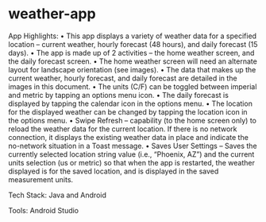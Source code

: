 # weather-app
App Highlights:
• This app displays a variety of weather data for a specified location – current weather, hourly forecast (48 hours), and daily forecast (15 days).
• The app is made up of 2 activities – the home weather screen, and the daily forecast screen.
• The home weather screen will need an alternate layout for landscape orientation (see images). 
• The data that makes up the current weather, hourly forecast, and daily forecast are detailed in the images in this document.
• The units (C/F) can be toggled between imperial and metric by tapping an options menu icon.
• The daily forecast is displayed by tapping the calendar icon in the options menu.
• The location for the displayed weather can be changed by tapping the location icon in the options menu.
• Swipe Refresh – capability (to the home screen only) to reload the weather data for the current location. If there is no network connection, it displays the existing weather data in place and indicate the no-network situation in a Toast message.
• Saves User Settings – Saves the currently selected location string value (i.e., “Phoenix, AZ”) and the current units selection (us or metric) so that when the app is restarted, the weather displayed is for the saved location, and is displayed in the saved measurement units.

Tech Stack:
Java and Android

Tools:
Android Studio
